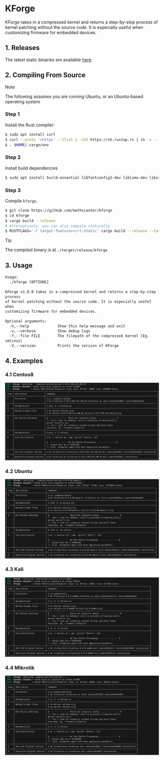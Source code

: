 # KForge
KForge takes in a compressed kernel and returns a step-by-step process of kernel patching without the source code. It is especially useful when customizing firmware for embedded devices.



## 1. Releases

The latest static binaries are available [here](https://github.com/mathscantor/kforge/releases/latest).

## 2. Compiling From Source
> [!NOTE]
> The following assumes you are running Ubuntu, or an Ubuntu-based operating system

### Step 1
Install the Rust compiler:
```bash
$ sudo apt install curl
$ curl --proto '=https' --tlsv1.2 -sSf https://sh.rustup.rs | sh -s -- -y
$ . $HOME/.cargo/env
```
### Step 2
Install build dependencies
```bash
$ sudo apt install build-essential libfontconfig1-dev liblzma-dev libssl-dev
```
### Step 3
Compile `kforge`.
```bash
$ git clone https://github.com/mathscantor/kforge
$ cd kforge
$ cargo build --release
# Alternatively, you can also compile statically
$ RUSTFLAGS='-C target-feature=+crt-static' cargo build --release --target x86_64-unknown-linux-gnu
```
> [!TIP]
> The compiled binary is at `./target/release/kforge`

## 3. Usage
```man
Usage:
  ./kforge [OPTIONS]

KForge v1.0.0 takes in a compressed kernel and returns a step-by-step process
of kernel patching without the source code. It is especially useful when
customizing firmware for embedded devices.

Optional arguments:
  -h,--help             Show this help message and exit
  -v,--verbose          Show debug logs
  -f,--file FILE        The filepath of the compressed kernel (Eg. vmlinuz)
  -V,--version          Prints the version of KForge
```

## 4. Examples
### 4.1 Centos8
![example-centos8](images/example-centos8.png)
### 4.2 Ubuntu
![example-ubuntu](images/example-ubuntu.png)
### 4.3 Kali
![example-kali](images/example-kali.png)
### 4.4 Mikrotik
![example-mikrotik](images/example-mikrotik.png)
